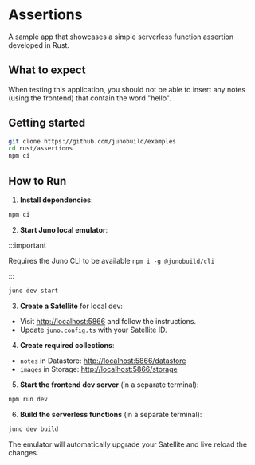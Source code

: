 # Assertions

A sample app that showcases a simple serverless function assertion developed in Rust.

## What to expect

When testing this application, you should not be able to insert any notes (using the frontend) that contain the word "hello".

## Getting started

```bash
git clone https://github.com/junobuild/examples
cd rust/assertions
npm ci
```

## How to Run

1. **Install dependencies**:

```bash
npm ci
```

2. **Start Juno local emulator**:

:::important

Requires the Juno CLI to be available `npm i -g @junobuild/cli`

:::

```bash
juno dev start
```

3. **Create a Satellite** for local dev:

- Visit [http://localhost:5866](http://localhost:5866) and follow the instructions.
- Update `juno.config.ts` with your Satellite ID.

4. **Create required collections**:

- `notes` in Datastore: [http://localhost:5866/datastore](http://localhost:5866/datastore)
- `images` in Storage: [http://localhost:5866/storage](http://localhost:5866/storage)

5. **Start the frontend dev server** (in a separate terminal):

```bash
npm run dev
```

6. **Build the serverless functions** (in a separate terminal):

```bash
juno dev build
```

The emulator will automatically upgrade your Satellite and live reload the changes.
